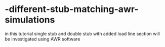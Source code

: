# -different-stub-matching-awr-simulations
in this tutorial single stub and double stub with added load line section will be investigated using AWR software
